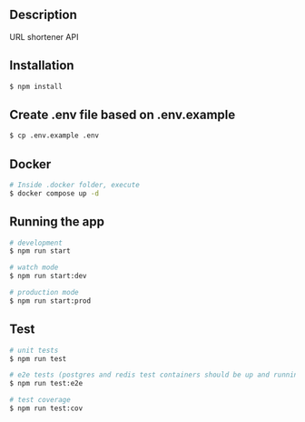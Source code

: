 ## Description

URL shortener API

## Installation

```bash
$ npm install
```

## Create .env file based on .env.example

```bash
$ cp .env.example .env
```

## Docker

```bash
# Inside .docker folder, execute
$ docker compose up -d
```

## Running the app

```bash
# development
$ npm run start

# watch mode
$ npm run start:dev

# production mode
$ npm run start:prod
```

## Test

```bash
# unit tests
$ npm run test

# e2e tests (postgres and redis test containers should be up and running)
$ npm run test:e2e

# test coverage
$ npm run test:cov
```
